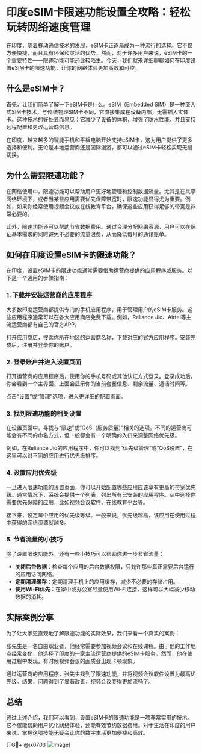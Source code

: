 # 印度eSIM卡限速功能设置全攻略：轻松玩转网络速度管理

在印度，随着移动通信技术的发展，eSIM卡正逐渐成为一种流行的选择。它不仅方便快捷，而且具有环保和灵活的优势。然而，对于许多用户来说，eSIM卡的一个重要特性——限速功能可能还比较陌生。今天，我们就来详细聊聊如何在印度设置eSIM卡的限速功能，让你的网络体验更加高效和可控。

## 什么是eSIM卡？

首先，让我们简单了解一下eSIM卡是什么。eSIM（Embedded SIM）是一种嵌入式SIM卡技术，与传统物理SIM卡不同，它直接集成在设备内部，无需插入实体卡。这种技术的好处显而易见：它减少了设备的体积，增强了防水性能，并且支持远程配置和更改运营商信息。

在印度，越来越多的智能手机和平板电脑开始支持eSIM卡，这为用户提供了更多选择和便利。无论是本地运营商还是国际漫游，都可以通过eSIM卡轻松实现无缝切换。

## 为什么需要限速功能？

在网络使用中，限速功能可以帮助用户更好地管理和控制数据流量。尤其是在共享网络环境下，或者当某些应用需要优先保障带宽时，限速功能显得尤为重要。例如，如果你经常使用视频会议或在线教育平台，确保这些应用获得足够的带宽是非常必要的。

此外，限速功能还可以帮助节省数据费用。通过合理分配网络资源，用户可以在保证基本需求的同时避免不必要的流量浪费，从而降低每月的通讯账单。

## 如何在印度设置eSIM卡的限速功能？

在印度，设置eSIM卡的限速功能通常需要借助运营商提供的应用程序或服务。以下是一个通用的步骤指南：

### 1. 下载并安装运营商的应用程序

大多数印度运营商都提供专门的手机应用程序，用于管理用户的eSIM卡服务。这些应用程序通常可以在各大应用商店免费下载。例如，Reliance Jio、Airtel等主流运营商都有自己的官方APP。

打开应用商店，搜索你所在地区的运营商名称，下载对应的官方应用程序。安装完成后，注册并登录你的账户。

### 2. 登录账户并进入设置页面

打开运营商的应用程序后，使用你的手机号码或其他认证方式登录。登录成功后，你会看到一个主界面，上面会显示你的当前套餐信息、剩余流量、通话时间等。

点击“设置”或“管理”选项，进入更详细的配置页面。

### 3. 找到限速功能的相关设置

在设置页面中，寻找与“限速”或“QoS（服务质量）”相关的选项。不同的运营商可能会有不同的命名方式，但一般都会有一个明确的入口来调整网络优先级。

例如，在Reliance Jio的应用程序中，你可以找到“优先级管理”或“QoS设置”，在这里可以对不同的应用进行优先级排序。

### 4. 设置应用优先级

一旦进入限速功能的设置页面，你可以开始配置哪些应用应该享有更高的带宽优先级。通常情况下，系统会提供一个列表，列出所有已安装的应用程序。从中选择你需要优先保障的应用，比如视频会议软件、在线教育平台等。

接下来，设定每个应用的优先级等级。一般来说，优先级越高，该应用在使用过程中获得的网络资源就越多。

### 5. 节省流量的小技巧

除了设置限速功能外，还有一些小技巧可以帮助你进一步节省流量：

- **关闭后台数据**：检查每个应用的后台数据权限，只允许那些真正需要后台运行的应用访问网络。
- **定期清理缓存**：定期清理手机上的应用缓存，减少不必要的存储占用。
- **使用Wi-Fi优先**：在家中或办公室尽量使用Wi-Fi连接，这样可以大幅减少移动数据的消耗。

## 实际案例分享

为了让大家更直观地了解限速功能的实际效果，我们来看一个真实的案例：

张先生是一名自由职业者，他经常需要参加视频会议和在线课程。由于他的工作地点经常变化，他选择了印度的一家主流运营商提供的eSIM卡服务。然而，他在使用过程中发现，有时候视频会议的画质会出现卡顿现象。

通过运营商的应用程序，张先生找到了限速功能，并将视频会议软件设置为最高优先级。结果，问题得到了显著改善，视频会议变得更加流畅了。

## 总结

通过上述介绍，我们可以看到，设置eSIM卡的限速功能是一项非常实用的技术。它不仅能帮助用户优化网络体验，还能有效节约数据费用。对于生活在印度的用户来说，掌握这项技能无疑会让你的数字生活更加便捷和高效。

[TG💪+ @jx0703 ![Image](https://github.com/user-attachments/assets/dbca1d08-cadb-493c-b0ec-ad6f7a83f270)]